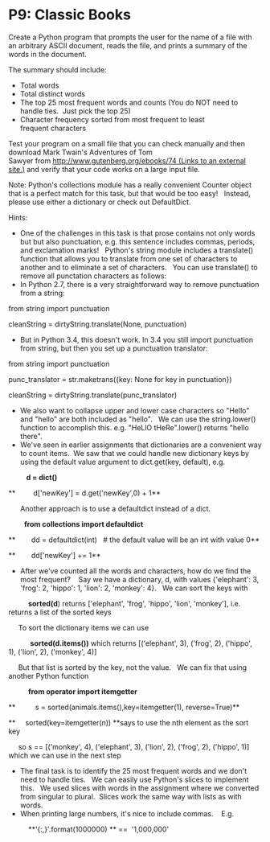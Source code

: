 # P9: Classic Books

Create a Python program that prompts the user for the name of a file with an arbitrary ASCII document, reads the file, and prints a summary of the words in the document.

The summary should include:

-   Total words
-   Total distinct words
-   The top 25 most frequent words and counts (You do NOT need to handle ties.  Just pick the top 25)
-   Character frequency sorted from most frequent to least frequent characters

Test your program on a small file that you can check manually and then download Mark Twain's Adventures of Tom Sawyer from [http://www.gutenberg.org/ebooks/74 (Links to an external site.)](http://www.gutenberg.org/ebooks/74) and verify that your code works on a large input file.

Note: Python's collections module has a really convenient Counter object that is a perfect match for this task, but that would be too easy!   Instead, please use either a dictionary or check out DefaultDict.

Hints:

-   One of the challenges in this task is that prose contains not only words but but also punctuation, e.g. this sentence includes commas, periods, and exclamation marks!   Python's string module includes a translate() function that allows you to translate from one set of characters to another and to eliminate a set of characters.   You can use translate() to remove all punctation characters as follows:
-   In Python 2.7, there is a very straightforward way to remove punctuation from a string:

from string import punctuation

cleanString = dirtyString.translate(None, punctuation)

-   But in Python 3.4, this doesn't work. In 3.4 you still import punctuation from string, but then you set up a punctuation translator: 

from string import punctuation

punc_translator = str.maketrans({key: None for key in punctuation})

cleanString = dirtyString.translate(punc_translator)

-   We also want to collapse upper and lower case characters so "Hello" and "hello" are both included as "hello".   We can use the string.lower() function to accomplish this. e.g. "HeLlO tHeRe".lower() returns "hello there".
-   We've seen in earlier assignments that dictionaries are a convenient way to count items.  We saw that we could handle new dictionary keys by using the default value argument to dict.get(key, default), e.g.

         **d = dict()**

**         d['newKey'] = d.get('newKey',0) + 1**

      Another approach is to use a defaultdict instead of a dict.

        **from collections import defaultdict**

**        dd = defaultdict(int)   # the default value will be an int with value 0**

**        dd['newKey'] += 1**

-   After we've counted all the words and characters, how do we find the most frequent?    Say we have a dictionary, d, with values {'elephant': 3, 'frog': 2, 'hippo': 1, 'lion': 2, 'monkey': 4}.   We can sort the keys with 

          **sorted(d**) returns ['elephant', 'frog', 'hippo', 'lion', 'monkey'], i.e. returns a list of the sorted keys

     To sort the dictionary items we can use 

           **sorted(d.items())** which returns [('elephant', 3), ('frog', 2), ('hippo', 1), ('lion', 2), ('monkey', 4)]

     But that list is sorted by the key, not the value.   We can fix that using another Python function

          **from operator import itemgetter**

**          s = sorted(animals.items(),key=itemgetter(1), reverse=True)**

**     sorted(key=itemgetter(n)) **says to use the nth element as the sort key

     so s == [('monkey', 4), ('elephant', 3), ('lion', 2), ('frog', 2), ('hippo', 1)] which we can use in the next step   

-   The final task is to identify the 25 most frequent words and we don't need to handle ties.   We can easily use Python's slices to implement this.   We used slices with words in the assignment where we converted from singular to plural.  Slices work the same way with lists as with words.  
-   When printing large numbers, it's nice to include commas.    E.g.

          **'{:,}'.format(1000000) ** ==  '1,000,000'
